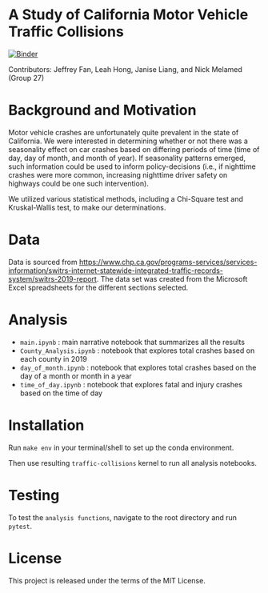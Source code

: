 # A Study of California Motor Vehicle Traffic Collisions

[![Binder](https://mybinder.org/badge_logo.svg)](https://mybinder.org/v2/gh/UCB-stat-159-s23/project-Group27/main?labpath=main.ipynb)

Contributors: Jeffrey Fan, Leah Hong, Janise Liang, and Nick Melamed (Group 27)

# Background and Motivation

Motor vehicle crashes are unfortunately quite prevalent in the state of California. We were interested in determining whether or not there was a seasonality effect on car crashes based on differing periods of time (time of day, day of month, and month of year). If seasonality patterns emerged, such information could be used to inform policy-decisions (i.e., if nighttime crashes were more common, increasing nighttime driver safety on highways could be one such intervention). 

We utilized various statistical methods, including a Chi-Square test and Kruskal-Wallis test, to make our determinations. 

# Data
Data is sourced from https://www.chp.ca.gov/programs-services/services-information/switrs-internet-statewide-integrated-traffic-records-system/switrs-2019-report. The data set was created from the Microsoft Excel spreadsheets for the different sections selected. 

# Analysis

- `main.ipynb` : main narrative notebook that summarizes all the results
- `County_Analysis.ipynb` : notebook that explores total crashes based on each county in 2019
- `day_of_month.ipynb` : notebook that explores total crashes based on the day of a month or month in a year
- `time_of_day.ipynb` : notebook that explores fatal and injury crashes based on the time of day

# Installation

Run `make env` in your terminal/shell to set up the conda environment.

Then use resulting `traffic-collisions` kernel to run all analysis notebooks.

# Testing

To test the `analysis functions`, navigate to the root directory and run `pytest`.

# License

This project is released under the terms of the MIT License.